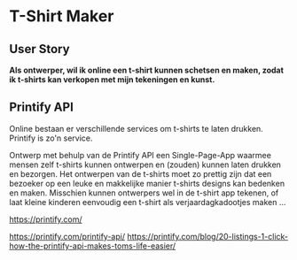 # T-Shirt Maker

## User Story

**Als ontwerper,
wil ik online een t-shirt kunnen schetsen en maken,
zodat ik t-shirts kan verkopen met mijn tekeningen en kunst.**

## Printify API

Online bestaan er verschillende services om t-shirts te laten drukken. Printify is zo'n service.

Ontwerp met behulp van de Printify API een Single-Page-App waarmee mensen zelf t-shirts kunnen ontwerpen en (zouden) kunnen laten drukken en bezorgen. Het ontwerpen van de t-shirts moet zo prettig zijn dat een bezoeker op een leuke en makkelijke manier t-shirts designs kan bedenken en maken. Misschien kunnen ontwerpers wel in de t-shirt app tekenen, of laat kleine kinderen eenvoudig een t-shirt als verjaardagkadootjes maken ...

https://printify.com/

https://printify.com/printify-api/
https://printify.com/blog/20-listings-1-click-how-the-printify-api-makes-toms-life-easier/
